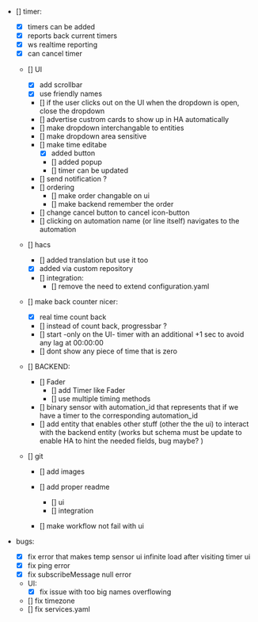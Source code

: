- [] timer:  
    - [x] timers can be added
    - [x] reports back current timers
    - [x] ws realtime reporting
    - [x] can cancel timer

    - [] UI
        - [x] add scrollbar
        - [x] use friendly names
        - [] if the user clicks out on the UI when the dropdown is open, close the dropdown
        - [] advertise custrom cards to show up in HA automatically
        - [] make dropdown interchangable to entities
        - [] make dropdown area sensitive
        - [] make time editabe
            - [x] added button
            - [] added popup
            - [] timer can be updated
        - [] send notification ?
        - [] ordering
            - [] make order changable on ui
            - [] make backend remember the order
        - [] change cancel button to cancel icon-button
        - [] clicking on automation name (or line itself) navigates to the automation
    - [] hacs
        - [] added translation but use it too
        - [x] added via custom repository
        - [] integration:
            - [] remove the need to extend configuration.yaml
    - [] make back counter nicer:
        - [x] real time count back
        - [] instead of count back, progressbar ?
        - [] start -only on the UI- timer with an additional +1 sec to avoid any lag at 00:00:00
        - [] dont show any piece of time that is zero
    
    - [] BACKEND:
        - [] Fader
            - [] add Timer like Fader
            - [] use multiple timing methods
        - [] binary sensor with automation_id that represents that if we have a timer to the corresponding automation_id
        - [] add entity that enables other stuff (other the the ui) to interact with the backend entity (works but schema must be update to enable HA to hint the needed fields, bug maybe? )

    - [] git
        - [] add images
        - [] add proper readme
            - [] ui
            - [] integration

        - [] make workflow not fail with ui

- bugs:
    - [x] fix error that makes temp sensor ui infinite load after visiting timer ui
    - [x] fix ping error
    - [x] fix subscribeMessage null error

    - UI:
        - [x] fix issue with too big names overflowing
    
    - [] fix timezone
    - [] fix services.yaml
